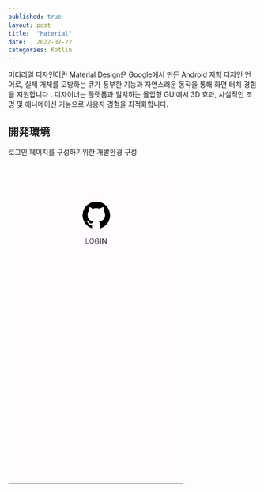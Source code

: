 ```yaml
---
published: true
layout: post
title:  "Material"
date:   2022-07-22
categories: Kotlin
---
```


머티리얼 디자인이란
Material Design은 Google에서 만든 Android 지향 디자인 언어로, 실제 개체를 모방하는 큐가 풍부한 기능과 자연스러운 동작을 통해 화면 터치 경험을 지원합니다 . 디자이너는 플랫폼과 일치하는 몰입형 GUI에서 3D 효과, 사실적인 조명 및 애니메이션 기능으로 사용자 경험을 최적화합니다.



## 開発環境

로그인 페이지를 구성하기위한 개발환경 구성

<br>
<div style ="float:left">
<img src="/assets/images/MaterialDevelop.png"
style="height:100%px ; margin-right: 5px">
</div>
<div style="float: left;">

<script src="https://gist.github.com/JKH-Programmer/09fb01418ea3c4208ac3e3a6f8762d16.js" style="width:100px; height:100%px">
</script>

</div>




